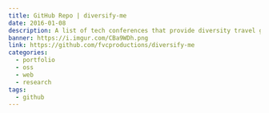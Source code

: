 ```yaml
---
title: GitHub Repo | diversify-me
date: 2016-01-08
description: A list of tech conferences that provide diversity travel grants or scholarships.
banner: https://i.imgur.com/CBa9WDh.png
link: https://github.com/fvcproductions/diversify-me
categories:
  - portfolio
  - oss
  - web
  - research
tags:
  - github
---
```

